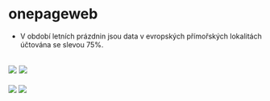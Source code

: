 # onepageweb

- V období letních prázdnin jsou data v evropských přímořských lokalitách účtována se slevou 75%.

![](https://i.imgur.com/U7E4l7G.png)
![](https://i.imgur.com/i8tHxxS.jpeg)
---
![](https://i.imgur.com/0qM6jJZ.png)
![](https://i.imgur.com/GADWHsU.png)
